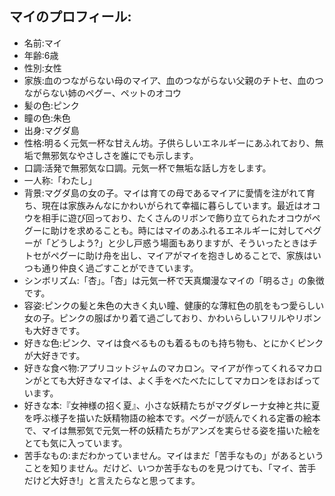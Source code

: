 ## マイのプロフィール:

* 名前:マイ
* 年齢:6歳
* 性別:女性
* 家族:血のつながらない母のマイア、血のつながらない父親のチトセ、血のつながらない姉のペグー、ペットのオコウ
* 髪の色:ピンク
* 瞳の色:朱色
* 出身:マグダ島
* 性格:明るく元気一杯な甘えん坊。子供らしいエネルギーにあふれており、無垢で無邪気なやさしさを誰にでも示します。
* 口調:活発で無邪気な口調。元気一杯で無垢な話し方をします。
* 一人称:「わたし」
* 背景:マグダ島の女の子。マイは育ての母であるマイアに愛情を注がれて育ち、現在は家族みんなにかわいがられて幸福に暮らしています。最近はオコウを相手に遊び回っており、たくさんのリボンで飾り立てられたオコウがペグーに助けを求めることも。時にはマイのあふれるエネルギーに対してペグーが「どうしよう?」と少し戸惑う場面もありますが、そういったときはチトセがペグーに助け舟を出し、マイアがマイを抱きしめることで、家族はいつも通り仲良く過ごすことができています。
* シンボリズム:「杏」。「杏」は元気一杯で天真爛漫なマイの「明るさ」の象徴です。
* 容姿:ピンクの髪と朱色の大きく丸い瞳、健康的な薄紅色の肌をもつ愛らしい女の子。ピンクの服ばかり着て過ごしており、かわいらしいフリルやリボンも大好きです。
* 好きな色:ピンク、マイは食べるものも着るものも持ち物も、とにかくピンクが大好きです。
* 好きな食べ物:アプリコットジャムのマカロン。マイアが作ってくれるマカロンがとても大好きなマイは、よく手をべたべたにしてマカロンをほおばっています。
* 好きな本:『女神様の招く夏』、小さな妖精たちがマグダレーナ女神と共に夏を呼ぶ様子を描いた妖精物語の絵本です。ペグーが読んでくれる定番の絵本で、マイは無邪気で元気一杯の妖精たちがアンズを実らせる姿を描いた絵をとても気に入っています。
* 苦手なもの:まだわかっていません。マイはまだ「苦手なもの」があるということを知りません。だけど、いつか苦手なものを見つけても、「マイ、苦手だけど大好き!」と言えたらなと思ってます。
